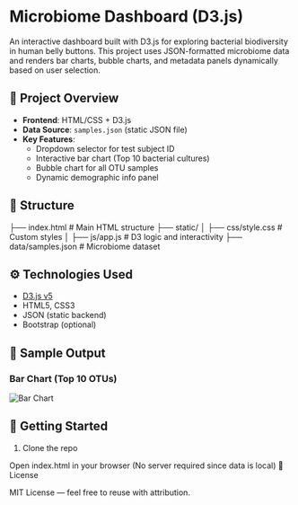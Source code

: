 # Microbiome Dashboard (D3.js)

An interactive dashboard built with D3.js for exploring bacterial biodiversity in human belly buttons. This project uses JSON-formatted microbiome data and renders bar charts, bubble charts, and metadata panels dynamically based on user selection.

## 🌱 Project Overview

- **Frontend**: HTML/CSS + D3.js
- **Data Source**: `samples.json` (static JSON file)
- **Key Features**:
  - Dropdown selector for test subject ID
  - Interactive bar chart (Top 10 bacterial cultures)
  - Bubble chart for all OTU samples
  - Dynamic demographic info panel

## 📁 Structure
├── index.html # Main HTML structure
├── static/
│ ├── css/style.css # Custom styles
│ ├── js/app.js # D3 logic and interactivity
├── data/samples.json # Microbiome dataset

## ⚙️ Technologies Used

- [D3.js v5](https://d3js.org/)
- HTML5, CSS3
- JSON (static backend)
- Bootstrap (optional)

## 📸 Sample Output

### Bar Chart (Top 10 OTUs)
![Bar Chart](static/images/bar_chart_sample.png)

## 🚀 Getting Started

1. Clone the repo  

Open index.html in your browser
(No server required since data is local)
📌 License

MIT License — feel free to reuse with attribution.
